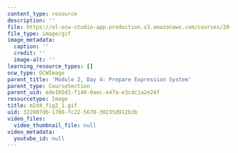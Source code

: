 ```yaml
---
content_type: resource
description: ''
file: https://ol-ocw-studio-app-production.s3.amazonaws.com/courses/20-109-laboratory-fundamentals-in-biological-engineering-spring-2010/322807db1708fc22567030235d912b3b_m2d4_fig2_1.gif
file_type: image/gif
image_metadata:
  caption: ''
  credit: ''
  image-alt: ''
learning_resource_types: []
ocw_type: OCWImage
parent_title: 'Module 2, Day 4: Prepare Expression System'
parent_type: CourseSection
parent_uid: ede1b5d1-f140-0aec-e47a-e3cdc1a2e24f
resourcetype: Image
title: m2d4_fig2_1.gif
uid: 322807db-1708-fc22-5670-30235d912b3b
video_files:
  video_thumbnail_file: null
video_metadata:
  youtube_id: null
---
```

